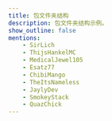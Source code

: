 ```yaml
---
title: 包文件夹结构
description: 包文件夹结构示例。
show_outline: false
mentions:
    - SirLich
    - ThijsHankelMC
    - MedicalJewel105
    - Esatz77
    - ChibiMango
    - TheItsNameless
    - JaylyDev
    - SmokeyStack
    - QuazChick
---
```


<FolderView :paths="[
    'BP/animation_controllers/example.ac.json',
    'BP/animations/example.animation.json',
    'BP/biomes/example.biome.json',
    'BP/blocks/example.block.json',
    'BP/cameras/presets/example.json',
    'BP/entities/example.se.json',
    'BP/feature_rules/example.rule.json',
    'BP/features/example.feature.json',
    'BP/functions/example.mcfunction',
    'BP/functions/tick.json',
    'BP/items/example.item.json',
    'BP/loot_tables/example.loot.json',
    'BP/recipes/example.recipe.json',
    'BP/scripts/example.js',
    'BP/spawn_rules/example.spawn.json',
    'BP/structures/example.mcstructure',
    'BP/texts/languages.json',
    'BP/texts/\*.lang',
    'BP/trading/example.trade.json',
    'BP/trading/economy_trades/example.trade.json',
    'BP/manifest.json',
    'BP/pack_icon.png',
    'RP/animation_controllers/example.ac.json',
    'RP/animations/example.animation.json',
    'RP/attachables/example.attachable.json',
    'RP/entity/example.ce.json',
    'RP/fogs/example_fog_setting.json',
    'RP/items/example.item.json',
    'RP/materials/example.material',
    'RP/models/blocks/example.geo.json',
    'RP/models/entity/example.geo.json',
    'RP/particles/example.particle.json',
    'RP/render_controllers/example.rc.json',
    'RP/sounds/example.fsb',
    'RP/sounds/example.mp3',
    'RP/sounds/example.ogg',
    'RP/sounds/example.wav',
    'RP/sounds/music_definitions.json',
    'RP/sounds/sound_definitions.json',
    'RP/texts/language_names.json',
    'RP/texts/languages.json',
    'RP/texts/bg_BG.lang',
    'RP/texts/cs_CZ.lang',
    'RP/texts/da_DK.lang',
    'RP/texts/de_DE.lang',
    'RP/texts/el_GR.lang',
    'RP/texts/en_GB.lang',
    'RP/texts/en_US.lang',
    'RP/texts/es_ES.lang',
    'RP/texts/es_MX.lang',
    'RP/texts/fi_FI.lang',
    'RP/texts/fr_CA.lang',
    'RP/texts/fr_FR.lang',
    'RP/texts/hu_HU.lang',
    'RP/texts/id_ID.lang',
    'RP/texts/it_IT.lang',
    'RP/texts/ja_JP.lang',
    'RP/texts/ja_JP/font/glyph_2E.png',
    'RP/texts/ja_JP/font/\*.png',
    'RP/texts/ko_KR.lang',
    'RP/texts/nb_NO.lang',
    'RP/texts/nl_NL.lang',
    'RP/texts/pl_PL.lang',
    'RP/texts/pt_BR.lang',
    'RP/texts/pt_PR.lang',
    'RP/texts/ru_RU.lang',
    'RP/texts/sk_SK.lang',
    'RP/texts/sv_SE.lang',
    'RP/texts/tr_TR.lang',
    'RP/texts/uk_UA.lang',
    'RP/texts/zh_CN.lang',
    'RP/texts/zh_TW.lang',
    'RP/texts/zh_TW.lang',
    'RP/texts/zh_TW/font/glyph_2E.png',
    'RP/texts/zh_TW/font/\*.png',
    'RP/textures/blocks/example.png',
    'RP/textures/entity/example.png',
    'RP/textures/environment/overworld_cubemap/cubemap_0.png',
    'RP/textures/environment/overworld_cubemap/cubemap_1.png',
    'RP/textures/environment/overworld_cubemap/cubemap_2.png',
    'RP/textures/environment/overworld_cubemap/cubemap_3.png',
    'RP/textures/environment/overworld_cubemap/cubemap_4.png',
    'RP/textures/environment/overworld_cubemap/cubemap_5.png',
    'RP/textures/items/example.png',
    'RP/textures/particle/example.png',
    'RP/textures/flipbook_textures.json',
    'RP/textures/item_texture.json',
    'RP/textures/terrain_texture.json',
    'RP/textures/textures_list.json',
    'RP/ui/_global_variables.json',
    'RP/ui/_ui_defs.json',
    'RP/ui/\*.json',
    'RP/biomes_client.json',
    'RP/blocks.json',
    'RP/contents.json',
    'RP/manifest.json',
    'RP/pack_icon.png',
    'RP/sounds.json'
]" />